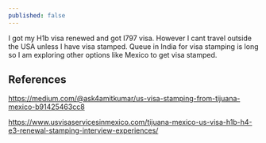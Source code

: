 ```yaml
---
published: false
---
```

I got my H1b visa renewed and got I797 visa. However I cant travel outside the USA unless I have visa stamped. Queue in India for visa stamping is long so I am exploring other options like Mexico to get visa stamped.

## References

https://medium.com/@ask4amitkumar/us-visa-stamping-from-tijuana-mexico-b91425463cc8

https://www.usvisaservicesinmexico.com/tijuana-mexico-us-visa-h1b-h4-e3-renewal-stamping-interview-experiences/


